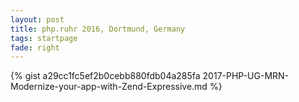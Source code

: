 ```yaml
---
layout: post
title: php.ruhr 2016, Dortmund, Germany
tags: startpage
fade: right
---
```

{% gist a29cc1fc5ef2b0cebb880fdb04a285fa 2017-PHP-UG-MRN-Modernize-your-app-with-Zend-Expressive.md %}
